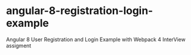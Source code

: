 # angular-8-registration-login-example

Angular 8 User Registration and Login Example with Webpack 4
InterView assigment
